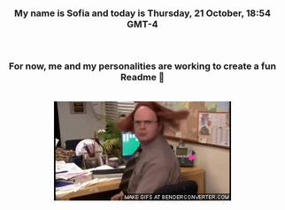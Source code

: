 


<div align="center">
<h3 >My name is Sofia and today is Thursday, 21 October, 18:54 GMT-4</h3><br>
<h3 >For now, me and my personalities are working to create a fun Readme 👋
</h3><br>
<img src='img/dwight.gif' alt='working...'/>
</div>
